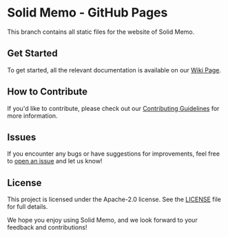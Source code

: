 # Solid Memo - GitHub Pages

This branch contains all static files for the website of Solid Memo.

## Get Started

To get started, all the relevant documentation is available on our [Wiki Page](https://github.com/antwika/solid-memo/wiki).

## How to Contribute

If you'd like to contribute, please check out our [Contributing Guidelines](CONTRIBUTING.md) for more information.

## Issues

If you encounter any bugs or have suggestions for improvements, feel free to [open an issue](https://github.com/antwika/solid-memo/issues) and let us know!

## License

This project is licensed under the Apache-2.0 license. See the [LICENSE](LICENSE.md) file for full details.

We hope you enjoy using Solid Memo, and we look forward to your feedback and contributions!

